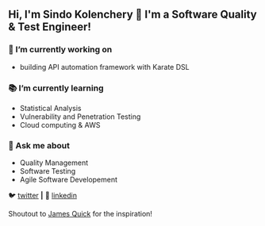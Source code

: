 ## Hi, I'm Sindo Kolenchery 👋 I'm a Software Quality & Test Engineer!

### 🔭 I’m currently working on 
- building API automation framework with Karate DSL

### 📚 I’m currently learning 
- Statistical Analysis
- Vulnerability and Penetration Testing
- Cloud computing & AWS

### 💬 Ask me about 
- Quality Management
- Software Testing
- Agile Software Developement 


🐦  [twitter][twitter] **|** 
👔  [linkedin][linkedin]

Shoutout to [James Quick][jamesqquick] for the inspiration!

[twitter]: https://twitter.com/sindokolenchery
[linkedin]: https://linkedin.com/in/sindokolenchery
[jamesqquick]: https://github.com/jamesqquick

